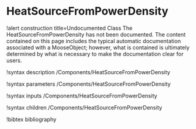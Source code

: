 <!-- MOOSE Documentation Stub: Remove this when content is added. -->

# HeatSourceFromPowerDensity

!alert construction title=Undocumented Class
The HeatSourceFromPowerDensity has not been documented. The content contained on this page includes the
typical automatic documentation associated with a MooseObject; however, what is contained is
ultimately determined by what is necessary to make the documentation clear for users.

!syntax description /Components/HeatSourceFromPowerDensity

!syntax parameters /Components/HeatSourceFromPowerDensity

!syntax inputs /Components/HeatSourceFromPowerDensity

!syntax children /Components/HeatSourceFromPowerDensity

!bibtex bibliography
